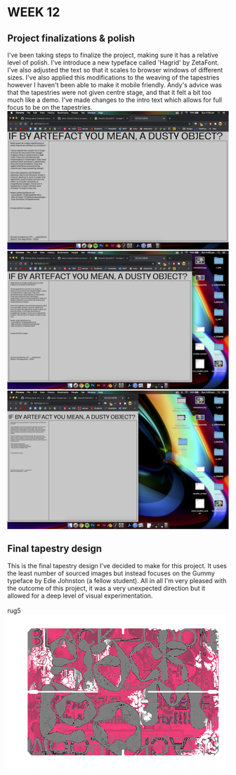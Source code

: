 # WEEK 12
## Project finalizations & polish
I've been taking steps to finalize the project, making sure it has a relative level of polish. I've introduce a new typeface called 'Hagrid' by ZetaFont. I've also adjusted the text so that it scales to browser windows of different sizes. I've also applied this modifications to the weaving of the tapestries however I haven't been able to make it mobile friendly. Andy's advice was that the tapestries were not given centre stage, and that it felt a bit too much like a demo. I've made changes to the intro text which allows for full focus to be on the tapestries. 
![](fullscreen.png)<br/>
![](smaller.png)<br/>
![](even_smaller.png)<br/>

## Final tapestry design
This is the final tapestry design I've decided to make for this project. It uses the least number of sourced images but instead focuses on the Gummy typeface by Edie Johnston (a fellow student). All in all I'm very pleased with the outcome of this project, it was a very unexpected direction but it allowed for a deep level of visual experimentation. <br/>
<br/>
rug5
![](rug5.png)<br/>
